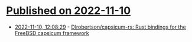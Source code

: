# [Published on 2022-11-10](index.md)

* [2022-11-10, 12:08:29](https://news.ycombinator.com/item?id=33545272) - [Dlrobertson/capsicum-rs: Rust bindings for the FreeBSD capsicum framework](https://github.com/dlrobertson/capsicum-rs)
